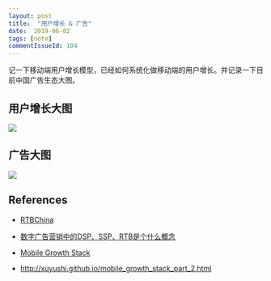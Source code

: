 ```yaml
---
layout: post
title:  "用户增长 & 广告"
date:  2019-06-02
tags: [note]
commentIssueId: 104
---
```




记一下移动端用户增长模型，已经如何系统化做移动端的用户增长。并记录一下目前中国广告生态大图。



## 用户增长大图

![](https://img.alicdn.com/tfs/TB19I5Ubf1G3KVjSZFkXXaK4XXa-1433-855.png)





## 广告大图

![](https://img.alicdn.com/tfs/TB1RxWUbouF3KVjSZK9XXbVtXXa-2889-2000.png)





## References

* [RTBChina](https://www.rtbchina.com/china-programmatic-ad-tech-landscape)

* [数字广告营销中的DSP、SSP、RTB是个什么概念](https://blog.csdn.net/glodon_mr_chen/article/details/78554002)

* [Mobile Growth Stack](https://mobilegrowthstack.com/)

* http://xuyushi.github.io/mobile_growth_stack_part_2.html

  